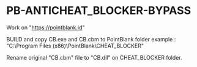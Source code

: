 # PB-ANTICHEAT_BLOCKER-BYPASS
Work on "https://pointblank.id"

BUILD and copy CB.exe and CB.cbm to PointBlank folder example : "C:\Program Files (x86)\PointBlank\CHEAT_BLOCKER"

Rename original "CB.cbm" file to "CB.dll" on CHEAT_BLOCKER folder.

